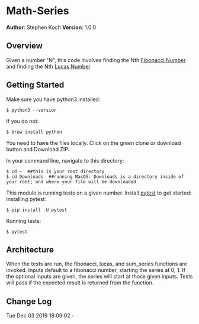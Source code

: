 # Math-Series

**Author**: Stephen Koch
**Version**: 1.0.0

## Overview
Given a number "N", this code involves finding the Nth [Fibonacci Number](https://en.wikipedia.org/wiki/Fibonacci_number) and finding the Nth [Lucas Number](http://en.wikipedia.org/wiki/Lucas_number)

## Getting Started
<!-- What are the steps that a user must take in order to build this app on their own machine and get it running? -->
Make sure you have python3 installed:
```
$ python3 --version
```
If you do not:
```
$ brew install python
```
You need to have the files locally. Click on the green clone or download button and Download ZIP:
<!-- insert image here -->
In your command line, navigate to this directory:
```
$ cd ~  ##this is your root directory
$ cd Downloads  ##running MacOS: Downloads is a directory inside of your root; and where your file will be downloaded
```
This module is running tests on a given number. Install [pytest](https://docs.pytest.org/en/latest/getting-started.html) to get started:
Installing pytest:
```
$ pip install -U pytest
```
Running tests:
```
$ pytest
```
<!-- To change the input "N", you  -->

## Architecture
When the tests are run, the fibonacci, lucas, and sum_series functions are invoked.
Inputs default to a fibonacci number, starting the series at 0, 1.
If the optional inputs are given, the series will start at those given inputs.
Tests will pass if the expected result is returned from the function.

## Change Log
Tue Dec 03 2019 18:09:02 -
